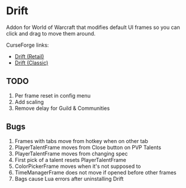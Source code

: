 # Drift
Addon for World of Warcraft that modifies default UI frames so you can click and drag to move them around.

CurseForge links:
 * [Drift (Retail)](https://www.curseforge.com/wow/addons/drift)
 * [Drift (Classic)](https://www.curseforge.com/wow/addons/driftclassic)

## TODO
1. Per frame reset in config menu
1. Add scaling
1. Remove delay for Guild & Communities

## Bugs
1. Frames with tabs move from hotkey when on other tab
1. PlayerTalentFrame moves from Close button on PVP Talents
1. PlayerTalentFrame moves from changing spec
1. First pick of a talent resets PlayerTalentFrame
1. ColorPickerFrame moves when it's not supposed to
1. TimeManagerFrame does not move if opened before other frames
1. Bags cause Lua errors after uninstalling Drift
